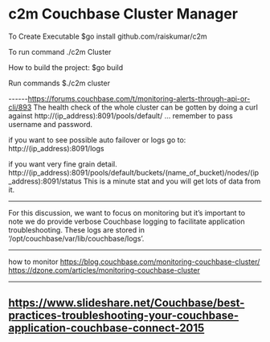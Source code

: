 # c2m Couchbase Cluster Manager

To Create Executable
$go install github.com/raiskumar/c2m

To run command
./c2m Cluster

How to build the project:
$go build

Run commands
$./c2m cluster



------https://forums.couchbase.com/t/monitoring-alerts-through-api-or-cli/893
The health check of the whole cluster can be gotten by doing a curl against http://(ip_address):8091/pools/default/ ... remember to pass username and password.

if you want to see possible auto failover or logs go to:
http://(ip_address):8091/logs

if you want very fine grain detail.
http://(ip_address):8091/pools/default/buckets/(name_of_bucket)/nodes/(ip_address):8091/status
This is a minute stat and you will get lots of data from it.

------

For this discussion, we want to focus on monitoring but it’s important to note we do provide verbose Couchbase logging to facilitate application troubleshooting. These logs are stored in ‘/opt/couchbase/var/lib/couchbase/logs’. 

-----
how to monitor
https://blog.couchbase.com/monitoring-couchbase-cluster/
https://dzone.com/articles/monitoring-couchbase-cluster

-----
https://www.slideshare.net/Couchbase/best-practices-troubleshooting-your-couchbase-application-couchbase-connect-2015
----
